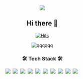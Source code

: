 <div align="center">
 <img src="https://capsule-render.vercel.app/api?type=Waving&color=30:,100:a82da8&height=250&section=header&text=Top-hoon&descSize=15&descAlignY=65&fontSize=70&fontColor=FFF" />
  
## Hi there 👋
 

[![Hits](https://hits.seeyoufarm.com/api/count/incr/badge.svg?url=https%3A%2F%2Fgithub.com%2Ftop-hoon&count_bg=%23B81D1D&title_bg=%23555555&icon=smugmug.svg&icon_color=%2309C234&title=%EC%96%B4%EC%84%9C%EC%98%A4%EC%8B%9C%EA%B0%9C&edge_flat=false)](https://hits.seeyoufarm.com)
  
![qqqqqq](https://github-readme-stats.vercel.app/api?username=top-hoon&show_icons=true&theme=blue)
 
<h3 align="center"><b>🛠 Tech Stack 🛠</b></h3> 
<img src="https://img.shields.io/badge/JAVA-007396?style=flat-square&logo=java&logoColor=white">&nbsp
<img src="https://img.shields.io/badge/Node.js-339933?style=flat-square&logo=Node.js&logoColor=white"/>&nbsp
<img src="https://img.shields.io/badge/Spring-6DB33F?style=flat-square&logo=Spring&logoColor=white">&nbsp
<img src="https://img.shields.io/badge/oracle-F80000?style=flat-square&logo=oracle&logoColor=white">&nbsp
<img src="https://img.shields.io/badge/mysql-4479A1?style=flat-square&logo=mysql&logoColor=white">&nbsp
<img src="https://img.shields.io/badge/MongoDB-47A248?style=flat-square&logo=MongoDB&logoColor=white"/>&nbsp
<img src="https://img.shields.io/badge/javascript-F7DF1E?style=flat-square&logo=javascript&logoColor=black">&nbsp
<img src="https://img.shields.io/badge/html-E34F26?style=flat-square&logo=html5&logoColor=white">&nbsp
<img src="https://img.shields.io/badge/css-1572B6?style=flat-square&logo=css3&logoColor=white">&nbsp
<img src="https://img.shields.io/badge/github-181717?style=flat-square&logo=github&logoColor=white">&nbsp
  
<!-- ![Top Langs](https://github-readme-stats.vercel.app/api/top-langs/?username=top-hoon&layout=compact&theme=tokyonight) -->

  

<!--
**top-hoon/top-hoon** is a ✨ _special_ ✨ repository because its `README.md` (this file) appears on your GitHub profile.

Here are some ideas to get you started:

- 🔭 I’m currently working on ...
- 🌱 I’m currently learning ...
- 👯 I’m looking to collaborate on ...
- 🤔 I’m looking for help with ...
- 💬 Ask me about ...
- 📫 How to reach me: ...
- 😄 Pronouns: ...
- ⚡ Fun fact: ...
-->
</div>
